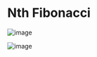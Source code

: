 # Nth Fibonacci

![image](https://user-images.githubusercontent.com/19383145/172066281-cc73fbfa-1b55-4649-a08d-296169ac7009.png)

![image](https://user-images.githubusercontent.com/19383145/172066369-c59beeba-ba72-4ba7-9fd8-971ef809f440.png)
